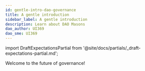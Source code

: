 ```yaml
---
id: gentle-intro-dao-governance
title: A gentle introduction
sidebar_label: A gentle introduction
description: Learn about DAO Masons
dao_author: UI369
dao_sme: UI369
---
```


import DraftExpectationsPartial from '@site/docs/partials/_draft-expectations-partial.md'; 

<DraftExpectationsPartial />


Welcome to the future of governance!
